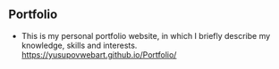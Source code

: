 ## Portfolio
- This is my personal portfolio website, in which I briefly describe my knowledge, skills and interests.
https://yusupovwebart.github.io/Portfolio/
